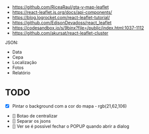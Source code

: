 - https://github.com/RiceaRaul/gta-v-map-leaflet
- https://react-leaflet.js.org/docs/api-components/
- https://blog.logrocket.com/react-leaflet-tutorial/
- https://github.com/EdisonDevadoss/react_leaflet
- https://codesandbox.io/s/9binx?file=/public/index.html:1037-1112
- https://github.com/akursat/react-leaflet-cluster


JSON:
- Data
- Cepa
- Localização
- Fotos
- Relatório



# TODO
- [x] Pintar o background com a cor do mapa - rgb(21,62,106)
- [] Botao de centralizar
- [] Separar os jsons
- [] Ver se é possivel fechar o POPUP quando abrir a dialog
